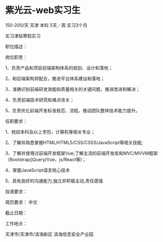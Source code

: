# 紫光云-web实习生

150-200/天 天津 本科 5天／周 实习3个月

实习津贴寒假实习

职位描述：

岗位职责： 

1、负责产品和项目前端架构体系的规划、设计和落地； 

2、和后端架构师配合，推进平台体系建设和落地； 

3、准确识别前端研发效能和质量相关的关键问题，推进改进和解决； 

4、负责前端技术研究和难点攻关； 

5、负责优化前端开发标准规范、流程，推动团队整体技术能力提升。 

任职要求： 

1、统招本科及以上学历，计算机等相关专业； 

2、了解并熟悉掌握HTML/HTML5/CSS/CSS3/JavaScript等相关技能; 

3、了解并使用过前端开发框架Vue;了解主流的前端开发库和MVC/MVVM框架（Bootstrap/jQuery/Vue、js/React等)； 

4、掌握JavaScript语言核心技术 

5、具有良好的沟通能力,独立并积极主动,责任感强

投递要求：

简历要求： 中文

截止日期：

工作地点：

天津市/天津市/滨海新区 滨海信息安全产业园